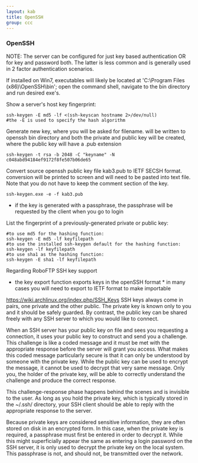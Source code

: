 ```yaml
---
layout: kab
title: OpenSSH
group: ccc
---
```


### OpenSSH

NOTE: The server can be configured for just key based authentication OR for key and password both. The latter is less common and is generally used in 2 factor authentication scenarios.

If installed on Win7, executables will likely be located at 'C:\Program Files (x86)\OpenSSH\bin'; open the command shell, navigate to the bin directory and run desired exe's.

Show a server's host key fingerprint:
```
ssh-keygen -E md5 -lf <(ssh-keyscan hostname 2>/dev/null)
#the -E is used to specify the hash algorithm
```

Generate new key, where you will be asked for filename. will be written to openssh bin directory and both the private and public key will be created, where the public key will have a .pub extension
```
ssh-keygen -t rsa -b 2048 -C "keyname" -N c048abd94184ef9172f8fe507b06de65
```
Convert source openssh public key file kab3.pub to IETF SECSH format. conversion will be printed to screen and will need to be pasted into text file. Note that you do not have to keep the  comment section of the key.

```
ssh-keygen.exe -e -f kab3.pub
```
* if the key is generated with a passphrase, the passphrase will be requested by the client when you go to login

List the fingerprint of a previously-generated private or public key:
```
#to use md5 for the hashing function:
ssh-keygen -E md5 -lf keyfilepath
#to use the installed ssh-keygen default for the hashing function:
ssh-keygen -lf keyfilepath
#to use sha1 as the hashing function:
ssh-keygen -E sha1 -lf keyfilepath
```



Regarding RoboFTP SSH key support

* the key export function exports keys in the openSSH format * in many cases you will need to export to IETF format to make importable

https://wiki.archlinux.org/index.php/SSH_Keys SSH keys always come in pairs, one private and the other public. The private key is known only to you and it should be safely guarded. By contrast, the public key can be shared freely with any SSH server to which you would like to connect.

When an SSH server has your public key on file and sees you requesting a connection, it uses your public key to construct and send you a challenge. This challenge is like a coded message and it must be met with the appropriate response before the server will grant you access. What makes this coded message particularly secure is that it can only be understood by someone with the private key. While the public key can be used to encrypt the message, it cannot be used to decrypt that very same message. Only you, the holder of the private key, will be able to correctly understand the challenge and produce the correct response.

This challenge-response phase happens behind the scenes and is invisible to the user. As long as you hold the private key, which is typically stored in the ~/.ssh/ directory, your SSH client should be able to reply with the appropriate response to the server.

Because private keys are considered sensitive information, they are often stored on disk in an encrypted form. In this case, when the private key is required, a passphrase must first be entered in order to decrypt it. While this might superficially appear the same as entering a login password on the SSH server, it is only used to decrypt the private key on the local system. This passphrase is not, and should not, be transmitted over the network.


<br/>
<br/>
<br/>
